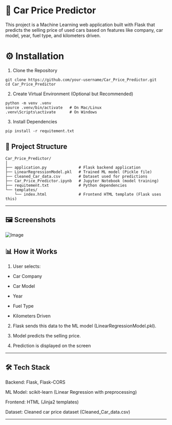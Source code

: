
# 🚗 Car Price Predictor

This project is a Machine Learning web application built with Flask that predicts the selling price of used cars based on features like company, car model, year, fuel type, and kilometers driven.



# ⚙️ Installation
  1.  Clone the Repository
  ```
  git clone https://github.com/your-username/Car_Price_Predictor.git
cd Car_Price_Predictor
```
2. Create Virtual Environment (Optional but Recommended)
```
python -m venv .venv
source .venv/bin/activate   # On Mac/Linux
.venv\Scripts\activate      # On Windows

```
3. Install Dependencies
```
pip install -r requitement.txt

```


## 📂 Project Structure

```
Car_Price_Predictor/
│
├── application.py              # Flask backend application
├── LinearRegressionModel.pkl   # Trained ML model (Pickle file)
├── Cleaned_Car_data.csv        # Dataset used for predictions
├── Car_Price_Predictor.ipynb   # Jupyter Notebook (model training)
├── requitement.txt             # Python dependencies
└── templates/
    └── index.html              # Frontend HTML template (Flask uses this)
```
---
## 🖼️ Screenshots

![Image](https://github.com/user-attachments/assets/70169fa2-44de-4be3-831f-70314dab1eea)


## 📊 How it Works

1. User selects:

* Car Company

* Car Model

* Year

* Fuel Type

* Kilometers Driven

2. Flask sends this data to the ML model (LinearRegressionModel.pkl).

3. Model predicts the selling price.

4. Prediction is displayed on the screen

---

## 🛠️ Tech Stack

Backend: Flask, Flask-CORS

ML Model: scikit-learn (Linear Regression with preprocessing)

Frontend: HTML (Jinja2 templates)

Dataset: Cleaned car price dataset (Cleaned_Car_data.csv)

---

